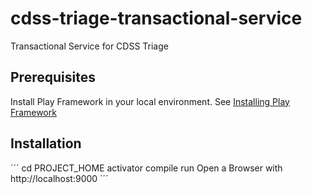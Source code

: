 # cdss-triage-transactional-service
Transactional Service for CDSS Triage

## Prerequisites

Install Play Framework in your local environment. See [Installing Play Framework](https://www.playframework.com/documentation/2.5.x/Installing)

## Installation

´´´
cd PROJECT_HOME
activator
compile
run
Open a Browser with http://localhost:9000
´´´
